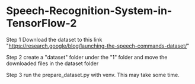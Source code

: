 # Speech-Recognition-System-in-TensorFlow-2

Step 1
  Download the dataset to this link "https://research.google/blog/launching-the-speech-commands-dataset/"

Step 2 
  create a "dataset" folder under the "1" folder and move the downloaded files in the dataset folder

Step 3 
  run the prepare_dataset.py with venv. This may take some time.
